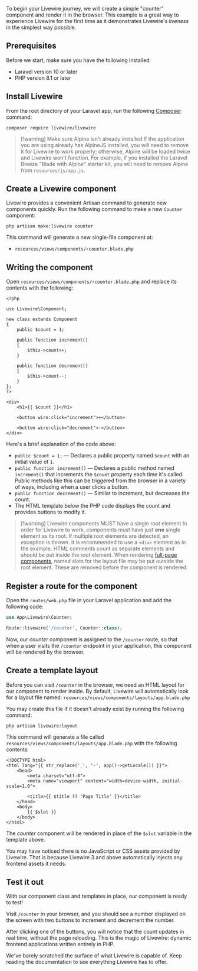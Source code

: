
To begin your Livewire journey, we will create a simple "counter" component and render it in the browser. This example is a great way to experience Livewire for the first time as it demonstrates Livewire's _liveness_ in the simplest way possible.

## Prerequisites

Before we start, make sure you have the following installed:

- Laravel version 10 or later
- PHP version 8.1 or later

## Install Livewire

From the root directory of your Laravel app, run the following [Composer](https://getcomposer.org/) command:

```shell
composer require livewire/livewire
```

> [!warning] Make sure Alpine isn't already installed
> If the application you are using already has AlpineJS installed, you will need to remove it for Livewire to work properly; otherwise, Alpine will be loaded twice and Livewire won't function. For example, if you installed the Laravel Breeze "Blade with Alpine" starter kit, you will need to remove Alpine from `resources/js/app.js`.

## Create a Livewire component

Livewire provides a convenient Artisan command to generate new components quickly. Run the following command to make a new `Counter` component:

```shell
php artisan make:livewire counter
```

This command will generate a new single-file component at:
* `resources/views/components/⚡counter.blade.php`

## Writing the component

Open `resources/views/components/⚡counter.blade.php` and replace its contents with the following:

```blade
<?php

use Livewire\Component;

new class extends Component
{
    public $count = 1;

    public function increment()
    {
        $this->count++;
    }

    public function decrement()
    {
        $this->count--;
    }
};
?>

<div>
    <h1>{{ $count }}</h1>

    <button wire:click="increment">+</button>

    <button wire:click="decrement">-</button>
</div>
```

Here's a brief explanation of the code above:
- `public $count = 1;` — Declares a public property named `$count` with an initial value of `1`.
- `public function increment()` — Declares a public method named `increment()` that increments the `$count` property each time it's called. Public methods like this can be triggered from the browser in a variety of ways, including when a user clicks a button.
- `public function decrement()` — Similar to increment, but decreases the count.
- The HTML template below the PHP code displays the count and provides buttons to modify it.

> [!warning] Livewire components MUST have a single root element
> In order for Livewire to work, components must have just **one** single element as its root. If multiple root elements are detected, an exception is thrown. It is recommended to use a `<div>` element as in the example. HTML comments count as separate elements and should be put inside the root element.
> When rendering [full-page components](/docs/components#full-page-components), named slots for the layout file may be put outside the root element. These are removed before the component is rendered.

## Register a route for the component

Open the `routes/web.php` file in your Laravel application and add the following code:

```php
use App\Livewire\Counter;

Route::livewire('/counter', Counter::class);
```

Now, our _counter_ component is assigned to the `/counter` route, so that when a user visits the `/counter` endpoint in your application, this component will be rendered by the browser.

## Create a template layout

Before you can visit `/counter` in the browser, we need an HTML layout for our component to render inside. By default, Livewire will automatically look for a layout file named: `resources/views/components/layouts/app.blade.php`

You may create this file if it doesn't already exist by running the following command:

```shell
php artisan livewire:layout
```

This command will generate a file called `resources/views/components/layouts/app.blade.php` with the following contents:

```blade
<!DOCTYPE html>
<html lang="{{ str_replace('_', '-', app()->getLocale()) }}">
    <head>
        <meta charset="utf-8">
        <meta name="viewport" content="width=device-width, initial-scale=1.0">

        <title>{{ $title ?? 'Page Title' }}</title>
    </head>
    <body>
        {{ $slot }}
    </body>
</html>
```

The _counter_ component will be rendered in place of the `$slot` variable in the template above.

You may have noticed there is no JavaScript or CSS assets provided by Livewire. That is because Livewire 3 and above automatically injects any frontend assets it needs.

## Test it out

With our component class and templates in place, our component is ready to test!

Visit `/counter` in your browser, and you should see a number displayed on the screen with two buttons to increment and decrement the number.

After clicking one of the buttons, you will notice that the count updates in real time, without the page reloading. This is the magic of Livewire: dynamic frontend applications written entirely in PHP.

We've barely scratched the surface of what Livewire is capable of. Keep reading the documentation to see everything Livewire has to offer.
